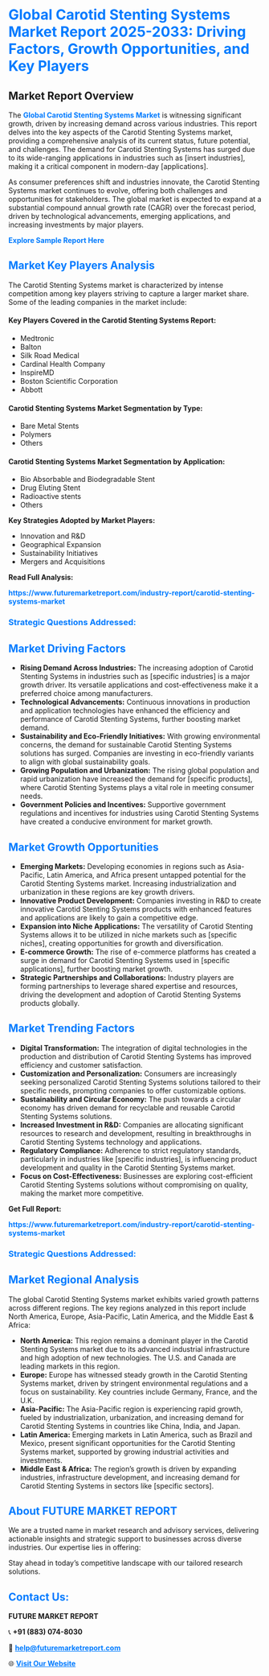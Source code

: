 <h1 style="color: #007BFF;">Global Carotid Stenting Systems Market Report 2025-2033: Driving Factors, Growth Opportunities, and Key Players</h1>

<section id="overview">
<h2>Market Report Overview</h2>
<p>The <a href="https://www.futuremarketreport.com/industry-report/carotid-stenting-systems-market" style="color: #007BFF; text-decoration: none;"><strong>Global Carotid Stenting Systems Market</strong></a> is witnessing significant growth, driven by increasing demand across various industries. This report delves into the key aspects of the Carotid Stenting Systems market, providing a comprehensive analysis of its current status, future potential, and challenges. The demand for Carotid Stenting Systems has surged due to its wide-ranging applications in industries such as [insert industries], making it a critical component in modern-day [applications].</p>
<p>As consumer preferences shift and industries innovate, the Carotid Stenting Systems market continues to evolve, offering both challenges and opportunities for stakeholders. The global market is expected to expand at a substantial compound annual growth rate (CAGR) over the forecast period, driven by technological advancements, emerging applications, and increasing investments by major players.</p>
</section>

<section id="overview">
<p><a href="https://www.futuremarketreport.com/request-sample/reportId=79111" style="color: #007BFF; text-decoration: none;"><strong>Explore Sample Report Here</strong></a></p>
</section>

<section id="key-players">
<h2 style="color: #007BFF;">Market Key Players Analysis</h2>
<p>The Carotid Stenting Systems market is characterized by intense competition among key players striving to capture a larger market share. Some of the leading companies in the market include:</p>
<h4>Key Players Covered in the Carotid Stenting Systems Report:</h4>
<ul><li>Medtronic</li><li>Balton</li><li>Silk Road Medical</li><li>Cardinal Health Company</li><li>InspireMD</li><li>Boston Scientific Corporation</li><li>Abbott</li></ul>
<h4>Carotid Stenting Systems Market Segmentation by Type:</h4>
<ul><li>Bare Metal Stents</li><li>Polymers</li><li>Others</li></ul>

<h4>Carotid Stenting Systems Market Segmentation by Application:</h4>
<ul><li>Bio Absorbable and Biodegradable Stent</li><li>Drug Eluting Stent</li><li>Radioactive stents</li><li>Others</li></ul>
<p><strong>Key Strategies Adopted by Market Players:</strong></p>
<ul>
<li>Innovation and R&D</li>
<li>Geographical Expansion</li>
<li>Sustainability Initiatives</li>
<li>Mergers and Acquisitions</li>
</ul>
</section>

<section>
<p><strong>Read Full Analysis: </strong></p><a href="https://www.futuremarketreport.com/industry-report/carotid-stenting-systems-market" style="color: #007BFF; text-decoration: none;"><strong>https://www.futuremarketreport.com/industry-report/carotid-stenting-systems-market</strong></a>
<h3 style="color: #007BFF;">Strategic Questions Addressed:</h3>
</section>

<section id="driving-factors">
<h2 style="color: #007BFF;">Market Driving Factors</h2>
<ul>
<li><strong>Rising Demand Across Industries:</strong> The increasing adoption of Carotid Stenting Systems in industries such as [specific industries] is a major growth driver. Its versatile applications and cost-effectiveness make it a preferred choice among manufacturers.</li>
<li><strong>Technological Advancements:</strong> Continuous innovations in production and application technologies have enhanced the efficiency and performance of Carotid Stenting Systems, further boosting market demand.</li>
<li><strong>Sustainability and Eco-Friendly Initiatives:</strong> With growing environmental concerns, the demand for sustainable Carotid Stenting Systems solutions has surged. Companies are investing in eco-friendly variants to align with global sustainability goals.</li>
<li><strong>Growing Population and Urbanization:</strong> The rising global population and rapid urbanization have increased the demand for [specific products], where Carotid Stenting Systems plays a vital role in meeting consumer needs.</li>
<li><strong>Government Policies and Incentives:</strong> Supportive government regulations and incentives for industries using Carotid Stenting Systems have created a conducive environment for market growth.</li>
</ul>
</section>

<section id="growth-opportunities">
<h2 style="color: #007BFF;">Market Growth Opportunities</h2>
<ul>
<li><strong>Emerging Markets:</strong> Developing economies in regions such as Asia-Pacific, Latin America, and Africa present untapped potential for the Carotid Stenting Systems market. Increasing industrialization and urbanization in these regions are key growth drivers.</li>
<li><strong>Innovative Product Development:</strong> Companies investing in R&D to create innovative Carotid Stenting Systems products with enhanced features and applications are likely to gain a competitive edge.</li>
<li><strong>Expansion into Niche Applications:</strong> The versatility of Carotid Stenting Systems allows it to be utilized in niche markets such as [specific niches], creating opportunities for growth and diversification.</li>
<li><strong>E-commerce Growth:</strong> The rise of e-commerce platforms has created a surge in demand for Carotid Stenting Systems used in [specific applications], further boosting market growth.</li>
<li><strong>Strategic Partnerships and Collaborations:</strong> Industry players are forming partnerships to leverage shared expertise and resources, driving the development and adoption of Carotid Stenting Systems products globally.</li>
</ul>
</section>

<section id="trending-factors">
<h2 style="color: #007BFF;">Market Trending Factors</h2>
<ul>
<li><strong>Digital Transformation:</strong> The integration of digital technologies in the production and distribution of Carotid Stenting Systems has improved efficiency and customer satisfaction.</li>
<li><strong>Customization and Personalization:</strong> Consumers are increasingly seeking personalized Carotid Stenting Systems solutions tailored to their specific needs, prompting companies to offer customizable options.</li>
<li><strong>Sustainability and Circular Economy:</strong> The push towards a circular economy has driven demand for recyclable and reusable Carotid Stenting Systems solutions.</li>
<li><strong>Increased Investment in R&D:</strong> Companies are allocating significant resources to research and development, resulting in breakthroughs in Carotid Stenting Systems technology and applications.</li>
<li><strong>Regulatory Compliance:</strong> Adherence to strict regulatory standards, particularly in industries like [specific industries], is influencing product development and quality in the Carotid Stenting Systems market.</li>
<li><strong>Focus on Cost-Effectiveness:</strong> Businesses are exploring cost-efficient Carotid Stenting Systems solutions without compromising on quality, making the market more competitive.</li>
</ul>
</section>

<section>
<p><strong>Get Full Report: </strong></p><a href="https://www.futuremarketreport.com/industry-report/carotid-stenting-systems-market" style="color: #007BFF; text-decoration: none;"><strong>https://www.futuremarketreport.com/industry-report/carotid-stenting-systems-market</strong></a>
<h3 style="color: #007BFF;">Strategic Questions Addressed:</h3>
</section>


<section id="regional-analysis">
<h2 style="color: #007BFF;">Market Regional Analysis</h2>
<p>The global Carotid Stenting Systems market exhibits varied growth patterns across different regions. The key regions analyzed in this report include North America, Europe, Asia-Pacific, Latin America, and the Middle East & Africa:</p>
<ul>
<li><strong>North America:</strong> This region remains a dominant player in the Carotid Stenting Systems market due to its advanced industrial infrastructure and high adoption of new technologies. The U.S. and Canada are leading markets in this region.</li>
<li><strong>Europe:</strong> Europe has witnessed steady growth in the Carotid Stenting Systems market, driven by stringent environmental regulations and a focus on sustainability. Key countries include Germany, France, and the U.K.</li>
<li><strong>Asia-Pacific:</strong> The Asia-Pacific region is experiencing rapid growth, fueled by industrialization, urbanization, and increasing demand for Carotid Stenting Systems in countries like China, India, and Japan.</li>
<li><strong>Latin America:</strong> Emerging markets in Latin America, such as Brazil and Mexico, present significant opportunities for the Carotid Stenting Systems market, supported by growing industrial activities and investments.</li>
<li><strong>Middle East & Africa:</strong> The region’s growth is driven by expanding industries, infrastructure development, and increasing demand for Carotid Stenting Systems in sectors like [specific sectors].</li>
</ul>
</section>

<footer>
<h2 style="color: #007BFF;">About FUTURE MARKET REPORT</h2>
<p>We are a trusted name in market research and advisory services, delivering actionable insights and strategic support to businesses across diverse industries. Our expertise lies in offering:</p>

<p>Stay ahead in today’s competitive landscape with our tailored research solutions.</p>

<h2 style="color: #007BFF;">Contact Us:</h2>
<p><strong>FUTURE MARKET REPORT</strong></p>
<p>📞 <strong>+91 (883) 074-8030</strong></p>
<p>📧 <strong><a href="mailto:help@futuremarketreport.com" style="color: #007BFF;">help@futuremarketreport.com</a></strong></p>
<p>🌐 <strong><a href="https://www.futuremarketreport.com/" style="color: #007BFF;">Visit Our Website</a></strong></p>
</footer>